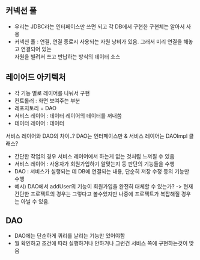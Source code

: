 ## 커넥션 풀
- 우리는 JDBC라는 인터페이스만 쓰면 되고 각 DB에서 구현한 구현체는 알아서 사용
- 커넥션 풀 : 연결, 연결 종료시 사용되는 자원 낭비가 있음. 그래서 미리 연결을 해놓고 연결되어 있는  
자원을 빌려서 쓰고 반납하는 방식의 데이터 소스

## 레이어드 아키텍처
- 각 기능 별로 레이어를 나눠서 구현
- 컨트롤러 : 화면 보여주는 부분
- 레포지토리 = DAO
- 서비스 레이어 : 데이터 레이어의 데이터를 꺼내씀
- 데이터 레이어 : 데이터 

서비스 레이어와 DAO의 차이..?
DAO는 인터페이스만 & 서비스 레이어는 DAOImpl 클래스?

- 간단한 작업의 경우 서비스 레이어에서 하는게 없는 것처럼 느껴질 수 있음
- 서비스 레이어 : 사용자가 회원가입하기 알맞는지 등 판단의 기능들을 수행
- DAO : 서비스가 실행되는 데 DB에 연결되는 내용, 단순히 저장 수정 등의 기능만 수행
- 예시) DAO에서 addUser의 기능이 회원가입을 완전히 대체할 수 있는가? -> 현재 간단한 프로젝트의 경우는 그렇다고 볼수있지만 나중에 프로젝트가 복잡해질 경우는 아닐 수 있음.

## DAO
- DAO에는 단순하게 쿼리를 날리는 기능만 있어야함
- 뭘 확인하고 조건에 따라 실행하거나 안하거나 그런건 서비스 쪽에 구현하는것이 맞음